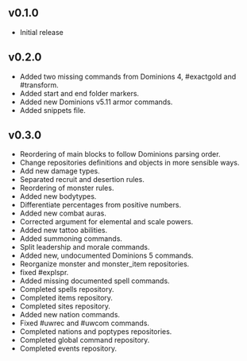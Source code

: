 ## v0.1.0
* Initial release

## v0.2.0
* Added two missing commands from Dominions 4, #exactgold and #transform.
* Added start and end folder markers.
* Added new Dominions v5.11 armor commands.
* Added snippets file.

## v0.3.0
* Reordering of main blocks to follow Dominions parsing order.
* Change repositories definitions and objects in more sensible ways.
* Add new damage types.
* Separated recruit and desertion rules.
* Reordering of monster rules.
* Added new bodytypes.
* Differentiate percentages from positive numbers.
* Added new combat auras.
* Corrected argument for elemental and scale powers.
* Added new tattoo abilities.
* Added summoning commands.
* Split leadership and morale commands.
* Added new, undocumented Dominions 5 commands.
* Reorganize monster and monster_item repositories.
* fixed #explspr.
* Added missing documented spell commands.
* Completed spells repository.
* Completed items repository.
* Completed sites repository.
* Added new nation commands.
* Fixed #uwrec and #uwcom commands.
* Completed nations and poptypes repositories.
* Completed global command repository.
* Completed events repository.
